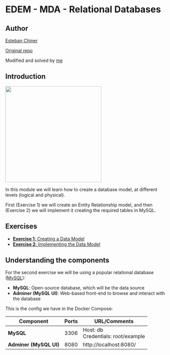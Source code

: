 # EDEM - MDA - Relational Databases

## Author

[Esteban Chiner](https://github.com/echiner)

[Original repo](https://github.com/echiner/edem-mda-relational-databases)

Modified and solved by [me](https://github.com/viasmo1)

## Introduction

<img width="300" src="https://www.itvel.com/img/db_icon_sqlserver_oracle_mysql.jpg">

In this module we will learn how to create a database model, at different levels (logical and physical).

First (Exercise 1) we will create an Entity Relationship model, and then (Exercise 2) we will implement it creating the required tables in MySQL.

## Exercises

* [**Exercise 1**: Creating a Data Model](Exercise1)
* [**Exercise 2**: Implementing the Data Model](Exercise2)

## Understanding the components

For the second exercise we will be using a popular relational database ([MySQL](https://www.mysql.com/)):

* **MySQL**: Open-source database, which will be the data source
* **Adminer (MySQL UI)**: Web-based front-end to browse and interact with the database

This is the config we have in the Docker Compose:

| Component | Ports | URL/Comments |
| ------------- | ------------- | ------------- |
| **MySQL** | 3306  | Host: db<br/>Credentials: root/example  |
| **Adminer (MySQL UI)** | 8080  | http://localhost:8080/  |